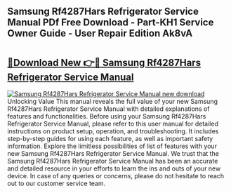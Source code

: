## Samsung Rf4287Hars Refrigerator Service Manual PDf Free Download - Part-KH1 Service Owner Guide - User Repair Edition Ak8vA

# <h2><a href="http://bc4760.oget.top/?id=Samsung+Rf4287Hars+Refrigerator+Service+Manual">🔗Download New 👉🔴 Samsung Rf4287Hars Refrigerator Service Manual</a></h2>

[![Samsung Rf4287Hars Refrigerator Service Manual new download](https://i.imgur.com/5g1atiW.png)](http://bc4760.oget.top/?id=Samsung+Rf4287Hars+Refrigerator+Service+Manual)
Unlocking Value This manual reveals the full value of your new Samsung Rf4287Hars Refrigerator Service Manual with detailed explanations of features and functionalities. Before using your Samsung Rf4287Hars Refrigerator Service Manual, please refer to this user manual for detailed instructions on product setup, operation, and troubleshooting. It includes step-by-step guides for using each feature, as well as important safety information. Explore the limitless possibilities of list of features with your new Samsung Rf4287Hars Refrigerator Service Manual. We trust that the Samsung Rf4287Hars Refrigerator Service Manual has been an accurate and detailed resource in your efforts to learn the ins and outs of your new device. In case of any queries or concerns, please do not hesitate to reach out to our customer service team.
